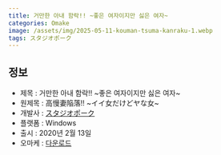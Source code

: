 ```yaml
---
title: 거만한 아내 함락!! ~좋은 여자이지만 싫은 여자~
categories: Omake
image: /assets/img/2025-05-11-kouman-tsuma-kanraku-1.webp
tags: スタジオポーク 
---
```


## 정보

* 제목 : 거만한 아내 함락!! ~좋은 여자이지만 싫은 여자~
* 원제목 : 高慢妻陥落!! ~イイ女だけどヤな女~
* 개발사 : [スタジオポーク](/tags/スタジオポーク)
* 플랫폼 : Windows
* 출시 : 2020년 2월 13일
* 오마케 : [다운로드](/assets/omake/kouman-tsuma-kanraku.zip)

